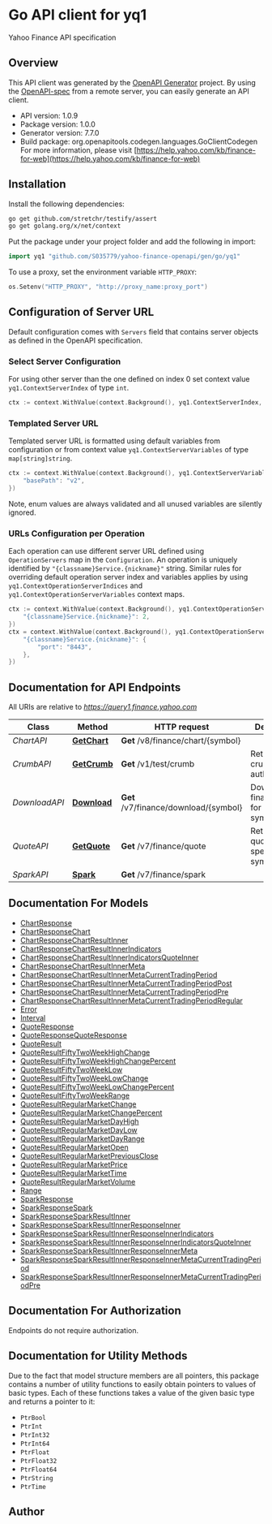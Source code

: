 # Go API client for yq1

Yahoo Finance API specification

## Overview
This API client was generated by the [OpenAPI Generator](https://openapi-generator.tech) project.  By using the [OpenAPI-spec](https://www.openapis.org/) from a remote server, you can easily generate an API client.

- API version: 1.0.9
- Package version: 1.0.0
- Generator version: 7.7.0
- Build package: org.openapitools.codegen.languages.GoClientCodegen
For more information, please visit [https://help.yahoo.com/kb/finance-for-web](https://help.yahoo.com/kb/finance-for-web)

## Installation

Install the following dependencies:

```sh
go get github.com/stretchr/testify/assert
go get golang.org/x/net/context
```

Put the package under your project folder and add the following in import:

```go
import yq1 "github.com/S035779/yahoo-finance-openapi/gen/go/yq1"
```

To use a proxy, set the environment variable `HTTP_PROXY`:

```go
os.Setenv("HTTP_PROXY", "http://proxy_name:proxy_port")
```

## Configuration of Server URL

Default configuration comes with `Servers` field that contains server objects as defined in the OpenAPI specification.

### Select Server Configuration

For using other server than the one defined on index 0 set context value `yq1.ContextServerIndex` of type `int`.

```go
ctx := context.WithValue(context.Background(), yq1.ContextServerIndex, 1)
```

### Templated Server URL

Templated server URL is formatted using default variables from configuration or from context value `yq1.ContextServerVariables` of type `map[string]string`.

```go
ctx := context.WithValue(context.Background(), yq1.ContextServerVariables, map[string]string{
	"basePath": "v2",
})
```

Note, enum values are always validated and all unused variables are silently ignored.

### URLs Configuration per Operation

Each operation can use different server URL defined using `OperationServers` map in the `Configuration`.
An operation is uniquely identified by `"{classname}Service.{nickname}"` string.
Similar rules for overriding default operation server index and variables applies by using `yq1.ContextOperationServerIndices` and `yq1.ContextOperationServerVariables` context maps.

```go
ctx := context.WithValue(context.Background(), yq1.ContextOperationServerIndices, map[string]int{
	"{classname}Service.{nickname}": 2,
})
ctx = context.WithValue(context.Background(), yq1.ContextOperationServerVariables, map[string]map[string]string{
	"{classname}Service.{nickname}": {
		"port": "8443",
	},
})
```

## Documentation for API Endpoints

All URIs are relative to *https://query1.finance.yahoo.com*

Class | Method | HTTP request | Description
------------ | ------------- | ------------- | -------------
*ChartAPI* | [**GetChart**](docs/ChartAPI.md#getchart) | **Get** /v8/finance/chart/{symbol} | 
*CrumbAPI* | [**GetCrumb**](docs/CrumbAPI.md#getcrumb) | **Get** /v1/test/crumb | Retrieve crumb for authentication
*DownloadAPI* | [**Download**](docs/DownloadAPI.md#download) | **Get** /v7/finance/download/{symbol} | Download financial data for a specific symbol
*QuoteAPI* | [**GetQuote**](docs/QuoteAPI.md#getquote) | **Get** /v7/finance/quote | Returns quotes for the specified symbols
*SparkAPI* | [**Spark**](docs/SparkAPI.md#spark) | **Get** /v7/finance/spark | 


## Documentation For Models

 - [ChartResponse](docs/ChartResponse.md)
 - [ChartResponseChart](docs/ChartResponseChart.md)
 - [ChartResponseChartResultInner](docs/ChartResponseChartResultInner.md)
 - [ChartResponseChartResultInnerIndicators](docs/ChartResponseChartResultInnerIndicators.md)
 - [ChartResponseChartResultInnerIndicatorsQuoteInner](docs/ChartResponseChartResultInnerIndicatorsQuoteInner.md)
 - [ChartResponseChartResultInnerMeta](docs/ChartResponseChartResultInnerMeta.md)
 - [ChartResponseChartResultInnerMetaCurrentTradingPeriod](docs/ChartResponseChartResultInnerMetaCurrentTradingPeriod.md)
 - [ChartResponseChartResultInnerMetaCurrentTradingPeriodPost](docs/ChartResponseChartResultInnerMetaCurrentTradingPeriodPost.md)
 - [ChartResponseChartResultInnerMetaCurrentTradingPeriodPre](docs/ChartResponseChartResultInnerMetaCurrentTradingPeriodPre.md)
 - [ChartResponseChartResultInnerMetaCurrentTradingPeriodRegular](docs/ChartResponseChartResultInnerMetaCurrentTradingPeriodRegular.md)
 - [Error](docs/Error.md)
 - [Interval](docs/Interval.md)
 - [QuoteResponse](docs/QuoteResponse.md)
 - [QuoteResponseQuoteResponse](docs/QuoteResponseQuoteResponse.md)
 - [QuoteResult](docs/QuoteResult.md)
 - [QuoteResultFiftyTwoWeekHighChange](docs/QuoteResultFiftyTwoWeekHighChange.md)
 - [QuoteResultFiftyTwoWeekHighChangePercent](docs/QuoteResultFiftyTwoWeekHighChangePercent.md)
 - [QuoteResultFiftyTwoWeekLow](docs/QuoteResultFiftyTwoWeekLow.md)
 - [QuoteResultFiftyTwoWeekLowChange](docs/QuoteResultFiftyTwoWeekLowChange.md)
 - [QuoteResultFiftyTwoWeekLowChangePercent](docs/QuoteResultFiftyTwoWeekLowChangePercent.md)
 - [QuoteResultFiftyTwoWeekRange](docs/QuoteResultFiftyTwoWeekRange.md)
 - [QuoteResultRegularMarketChange](docs/QuoteResultRegularMarketChange.md)
 - [QuoteResultRegularMarketChangePercent](docs/QuoteResultRegularMarketChangePercent.md)
 - [QuoteResultRegularMarketDayHigh](docs/QuoteResultRegularMarketDayHigh.md)
 - [QuoteResultRegularMarketDayLow](docs/QuoteResultRegularMarketDayLow.md)
 - [QuoteResultRegularMarketDayRange](docs/QuoteResultRegularMarketDayRange.md)
 - [QuoteResultRegularMarketOpen](docs/QuoteResultRegularMarketOpen.md)
 - [QuoteResultRegularMarketPreviousClose](docs/QuoteResultRegularMarketPreviousClose.md)
 - [QuoteResultRegularMarketPrice](docs/QuoteResultRegularMarketPrice.md)
 - [QuoteResultRegularMarketTime](docs/QuoteResultRegularMarketTime.md)
 - [QuoteResultRegularMarketVolume](docs/QuoteResultRegularMarketVolume.md)
 - [Range](docs/Range.md)
 - [SparkResponse](docs/SparkResponse.md)
 - [SparkResponseSpark](docs/SparkResponseSpark.md)
 - [SparkResponseSparkResultInner](docs/SparkResponseSparkResultInner.md)
 - [SparkResponseSparkResultInnerResponseInner](docs/SparkResponseSparkResultInnerResponseInner.md)
 - [SparkResponseSparkResultInnerResponseInnerIndicators](docs/SparkResponseSparkResultInnerResponseInnerIndicators.md)
 - [SparkResponseSparkResultInnerResponseInnerIndicatorsQuoteInner](docs/SparkResponseSparkResultInnerResponseInnerIndicatorsQuoteInner.md)
 - [SparkResponseSparkResultInnerResponseInnerMeta](docs/SparkResponseSparkResultInnerResponseInnerMeta.md)
 - [SparkResponseSparkResultInnerResponseInnerMetaCurrentTradingPeriod](docs/SparkResponseSparkResultInnerResponseInnerMetaCurrentTradingPeriod.md)
 - [SparkResponseSparkResultInnerResponseInnerMetaCurrentTradingPeriodPre](docs/SparkResponseSparkResultInnerResponseInnerMetaCurrentTradingPeriodPre.md)


## Documentation For Authorization

Endpoints do not require authorization.


## Documentation for Utility Methods

Due to the fact that model structure members are all pointers, this package contains
a number of utility functions to easily obtain pointers to values of basic types.
Each of these functions takes a value of the given basic type and returns a pointer to it:

* `PtrBool`
* `PtrInt`
* `PtrInt32`
* `PtrInt64`
* `PtrFloat`
* `PtrFloat32`
* `PtrFloat64`
* `PtrString`
* `PtrTime`

## Author



